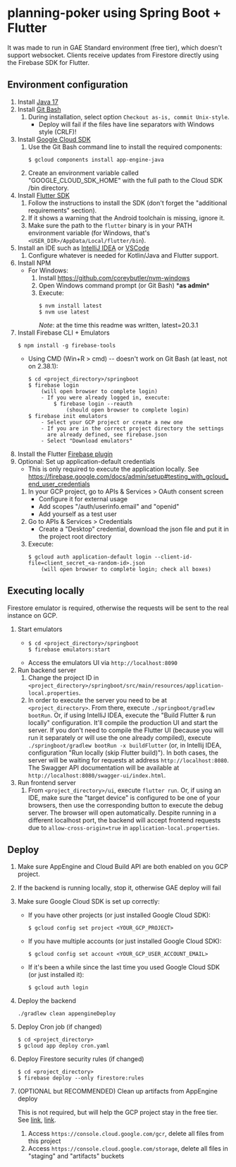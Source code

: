 # planning-poker using Spring Boot + Flutter

It was made to run in GAE Standard environment (free tier), which doesn't
support websocket. Clients receive updates from Firestore directly using
the Firebase SDK for Flutter.



## Environment configuration

1. Install [Java 17](https://adoptium.net/?variant=openjdk17)
2. Install [Git Bash](https://git-scm.com/download)
    1. During installation, select option `Checkout as-is, commit
       Unix-style`.
        * Deploy will fail if the files have line separators with
          Windows style (CRLF)!
3. Install [Google Cloud SDK](https://cloud.google.com/sdk/docs/install)
    1. Use the Git Bash command line to install the required components:
        ```
        $ gcloud components install app-engine-java
        ```
    2. Create an environment variable called "GOOGLE_CLOUD_SDK_HOME" with the full
       path to the Cloud SDK /bin directory.
4. Install [Flutter SDK](https://docs.flutter.dev/get-started/install)
    1. Follow the instructions to install the SDK (don't forget the "additional
       requirements" section).
    2. If it shows a warning that the Android toolchain is missing, ignore it.
    3. Make sure the path to the `flutter` binary is in your PATH environment variable
       (for Windows, that's `<USER_DIR>/AppData/Local/flutter/bin`).
5. Install an IDE such as [IntelliJ IDEA](https://www.jetbrains.com/idea/download/)
   or [VSCode](https://code.visualstudio.com/)
    1. Configure whatever is needed for Kotlin/Java and Flutter support.
6. Install NPM
    * For Windows:
        1. Install https://github.com/coreybutler/nvm-windows
        2. Open Windows command prompt (or Git Bash) \***as admin**\*
        3. Execute:
            ```
            $ nvm install latest
            $ nvm use latest
            ```
           *Note*: at the time this readme was written, latest=20.3.1
7. Install Firebase CLI + Emulators
    ```
    $ npm install -g firebase-tools
    ```
    * Using CMD (Win+R > cmd) -- doesn't work on Git Bash (at least, not on 2.38.1):
        ```
        $ cd <project_directory>/springboot
        $ firebase login
            (will open browser to complete login)
            - If you were already logged in, execute:
                $ firebase login --reauth
                    (should open browser to complete login)
        $ firebase init emulators
            - Select your GCP project or create a new one
            - If you are in the correct project directory the settings
              are already defined, see firebase.json
            - Select "Download emulators"
        ```
8. Install the Flutter [Firebase plugin](https://firebase.google.com/docs/flutter/setup?hl=pt-br&platform=web)
9. Optional: Set up application-default credentials
    * This is only required to execute the application locally.
      See https://firebase.google.com/docs/admin/setup#testing_with_gcloud_end_user_credentials
    1. In your GCP project, go to APIs & Services > OAuth consent screen
        * Configure it for external usage
        * Add scopes "/auth/userinfo.email" and "openid"
        * Add yourself as a test user
    2. Go to APIs & Services > Credentials
        * Create a "Desktop" credential, download the json file and put
          it in the project root directory
    3. Execute:
        ```
        $ gcloud auth application-default login --client-id-file=client_secret_<a-random-id>.json
            (will open browser to complete login; check all boxes)
        ```



## Executing locally

Firestore emulator is required, otherwise the requests will be sent to the real
instance on GCP.



1. Start emulators
    * ```
      $ cd <project_directory>/springboot
      $ firebase emulators:start
      ```
    * Access the emulators UI via `http://localhost:8090`
2. Run backend server
    1. Change the project ID in
       `<project_directory>/springboot/src/main/resources/application-local.properties`.
    2. In order to execute the server you need to be at `<project_directory>`. From there,
       execute `./springboot/gradlew bootRun`. Or, if using IntelliJ IDEA, execute the
       "Build Flutter & run locally" configuration. It'll compile the production UI and
       start the server. If you don't need to compile the Flutter UI (because you will
       run it separately or will use the one already compiled), execute
       `./springboot/gradlew bootRun -x buildFlutter` (or, in Intellij IDEA, configuration
       "Run locally (skip Flutter build)"). In both cases, the server will be waiting for
       requests at address `http://localhost:8080`. The Swagger API documentation will be
       available at `http://localhost:8080/swagger-ui/index.html`.
3. Run frontend server
    1. From `<project_directory>/ui`, execute `flutter run`. Or, if using an IDE, make
       sure the "target device" is configured to be one of your browsers, then use the
       corresponding button to execute the debug server. The browser will open
       automatically. Despite running in a different localhost port, the backend will
       accept frontend requests due to `allow-cross-origin=true` in
       `application-local.properties`.



## Deploy

1. Make sure AppEngine and Cloud Build API are both enabled on you GCP project.
2. If the backend is running locally, stop it, otherwise GAE deploy will fail
3. Make sure Google Cloud SDK is set up correctly:
    * If you have other projects (or just installed Google Cloud SDK):
        ```
        $ gcloud config set project <YOUR_GCP_PROJECT>
        ```
    * If you have multiple accounts (or just installed Google Cloud SDK):
        ```
        $ gcloud config set account <YOUR_GCP_USER_ACCOUNT_EMAIL>
        ```
    * If it's been a while since the last time you used Google Cloud SDK
      (or just installed it):
        ```
        $ gcloud auth login
        ```
4. Deploy the backend
   ```
   ./gradlew clean appengineDeploy
   ```
5. Deploy Cron job (if changed)
   ```
   $ cd <project_directory>
   $ gcloud app deploy cron.yaml
   ```
6. Deploy Firestore security rules (if changed)
   ```
   $ cd <project_directory>
   $ firebase deploy --only firestore:rules
   ```
7. (OPTIONAL but RECOMMENDED) Clean up artifacts from AppEngine deploy

   This is not required, but will help the GCP project stay in the free tier.
   See [link](https://stackoverflow.com/q/42947918),
   [link](https://stackoverflow.com/q/63578581).
    1. Access `https://console.cloud.google.com/gcr`, delete all files from this
       project
    2. Access `https://console.cloud.google.com/storage`, delete all files in
       "staging" and "artifacts" buckets